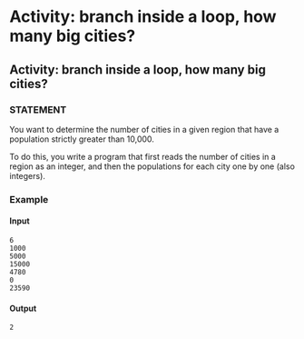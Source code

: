 # Activity: branch inside a loop, how many big cities?

## Activity: branch inside a loop, how many big cities?
### STATEMENT
You want to determine the number of cities in a given region that have a population strictly greater than 10,000. 

To do this, you write a program that first reads the number of cities in a region as an integer, and then the populations for each city one by one (also integers).
### Example
#### Input
    6
    1000
    5000
    15000
    4780
    0
    23590
#### Output
    2
